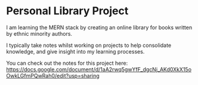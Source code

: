 # Personal Library Project

I am learning the MERN stack by creating an online library for books written by ethnic minority authors.

I typically take notes whilst working on projects to help consolidate knowledge, and give insight into my learning processes.

You can check out the notes for this project here: https://docs.google.com/document/d/1aA2rwq5gwYfF_dgcNj_AKd0XkX15oOwkLGfmPQwRah0/edit?usp=sharing
